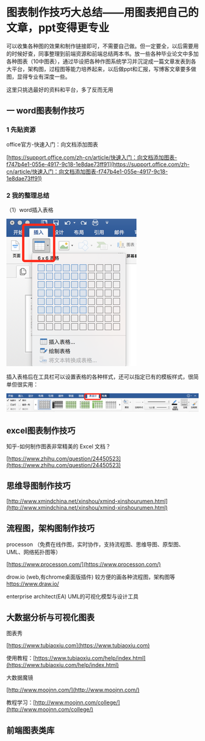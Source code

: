 # 图表制作技巧大总结——用图表把自己的文章，ppt变得更专业

可以收集各种图的效果和制作链接即可，不需要自己做。但一定要全，以后需要用的时候好查，同事整理到前端资源和前端总结两本书。放一些各种毕业论文中多加各种图表（10中图表），通过毕设把各种作图系统学习并沉淀成一篇文章发表到各大平台，架构图，过程图等能力培养起来，以后做ppt和汇报，写博客文章要多做图，显得专业有深度一些。

这里只挑选最好的资料和平台，多了反而无用

## 一 word图表制作技巧

### 1 先贴资源

office官方-快速入门：向文档添加图表

[https://support.office.com/zh-cn/article/快速入门：向文档添加图表-f747b4e1-055e-4917-9c18-1e8dae73ff91](https://support.office.com/zh-cn/article/快速入门：向文档添加图表-f747b4e1-055e-4917-9c18-1e8dae73ff91)

### 2 我的整理总结

（1）word插入表格

![](/assets/importbggg.png)

插入表格后在工具栏可以设置表格的各种样式，还可以指定已有的模板样式，很简单但很实用：

![](/assets/importbysys.png)

## excel图表制作技巧

知乎-如何制作图表非常精美的 Excel 文档？

[https://www.zhihu.com/question/24450523](https://www.zhihu.com/question/24450523)

## 思维导图制作技巧

[http://www.xmindchina.net/xinshou/xmind-xinshourumen.html](http://www.xmindchina.net/xinshou/xmind-xinshourumen.html)

## 流程图，架构图制作技巧

processon （免费在线作图，实时协作，支持流程图、思维导图、原型图、UML、网络拓扑图等）

[https://www.processon.com/](https://www.processon.com/)

drow.io (web,有chrome桌面版插件)
较方便的画各种流程图，架构图等
https://www.draw.io/

enterprise architect(EA)
UML的可视化模型与设计工具

## 大数据分析与可视化图表

图表秀

[https://www.tubiaoxiu.com](https://www.tubiaoxiu.com)

使用教程：[https://www.tubiaoxiu.com/help/index.html](https://www.tubiaoxiu.com/help/index.html)

大数据魔镜

[http://www.moojnn.com/](http://www.moojnn.com/)

教程学习：[http://www.moojnn.com/college/](http://www.moojnn.com/college/)

## 前端图表类库



